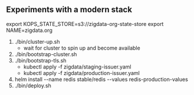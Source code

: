## Experiments with a modern stack

export KOPS_STATE_STORE=s3://zigdata-org-state-store
export NAME=zigdata.org

1. ./bin/cluster-up.sh
    - wait for cluster to spin up and become available
2. ./bin/bootstrap-cluster.sh
3. ./bin/bootstrap-tls.sh
    - kubectl apply -f zigdata/staging-issuer.yaml
    - kubectl apply -f zigdata/production-issuer.yaml
4. helm install --name redis stable/redis --values redis-production-values
4. ./bin/deploy.sh
